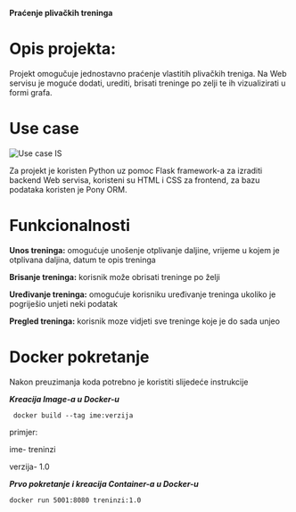 **Praćenje plivačkih treninga**

# Opis projekta:
Projekt omogučuje jednostavno praćenje vlastitih plivačkih treniga. Na Web servisu je moguće dodati, urediti, brisati treninge po zelji te ih vizualizirati u formi grafa. 

# Use case
![Use case IS](https://github.com/user-attachments/assets/e131a16a-0285-45ce-a3bf-172c463d47ff)

Za projekt je koristen Python uz pomoc Flask framework-a za izraditi backend Web servisa, koristeni su HTML i CSS za frontend, za bazu podataka koristen je Pony ORM.


# Funkcionalnosti
**Unos treninga:** omogućuje unošenje otplivanje daljine, vrijeme u kojem je otplivana daljina, datum te opis treninga

**Brisanje treninga:** korisnik može obrisati treninge po želji 

**Uređivanje treninga:** omogućuje korisniku uređivanje treninga ukoliko je pogriješio unjeti neki podatak

**Pregled treninga:** korisnik moze vidjeti sve treninge koje je do sada unjeo

# Docker pokretanje 
Nakon preuzimanja koda potrebno je koristiti slijedeće instrukcije

***Kreacija Image-a u Docker-u***

``` docker build --tag ime:verzija```

primjer:

ime- treninzi

verzija- 1.0

***Prvo pokretanje i kreacija Container-a u Docker-u***

``` docker run 5001:8080 treninzi:1.0 ```


